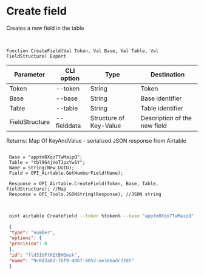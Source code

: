 ﻿---
sidebar_position: 1
---

# Create field
 Creates a new field in the table


<br/>


`Function CreateField(Val Token, Val Base, Val Table, Val FieldStructure) Export`

 | Parameter | CLI option | Type | Destination |
 |-|-|-|-|
 | Token | --token | String | Token |
 | Base | --base | String | Base identifier |
 | Table | --table | String | Table identifier |
 | FieldStructure | --fielddata | Structure of Key-Value | Description of the new field |

 
 Returns: Map Of KeyAndValue - serialized JSON response from Airtable





```bsl title="Code example"
 
 Base = "apptm8Xqo7TwMaipQ";
 Table = "tbl9G4jVoTJpxYwSY";
 Name = String(New UUID);
 Field = OPI_Airtable.GetNumberField(Name);
 
 Response = OPI_Airtable.CreateField(Token, Base, Table, FieldStructure); //Map
 Response = OPI_Tools.JSONString(Response); //JSON string
 
```
	


```sh title="CLI command example"
 
 oint airtable CreateField --token %token% --base "apptm8Xqo7TwMaipQ" --table "tbl9G4jVoTJpxYwSY" --fielddata %fielddata%

```

```json title="Result"
 {
 "type": "number",
 "options": {
 "precision": 0
 },
 "id": "fld3IbFtHZtBHQwsk",
 "name": "9c0d2a82-7bf9-40b7-8052-ae3ebadc72d5"
 }
```
